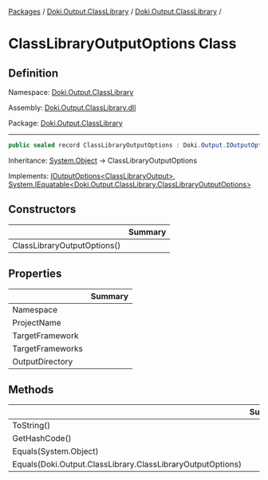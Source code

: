 [Packages](../../README.md) / [Doki.Output.ClassLibrary](../README.md) / [Doki.Output.ClassLibrary](README.md) / 

# ClassLibraryOutputOptions Class

## Definition

Namespace: [Doki.Output.ClassLibrary](README.md)

Assembly: [Doki.Output.ClassLibrary.dll](../README.md)

Package: [Doki.Output.ClassLibrary](https://www.nuget.org/packages/Doki.Output.ClassLibrary)

---

```csharp
public sealed record ClassLibraryOutputOptions : Doki.Output.IOutputOptions<Doki.Output.ClassLibrary.ClassLibraryOutput>
```

Inheritance: [System.Object](https://learn.microsoft.com/en-us/dotnet/api/System.Object) → ClassLibraryOutputOptions

Implements: [IOutputOptions&lt;ClassLibraryOutput&gt;](../../Doki.Output.Abstractions/Doki.Output/Doki.Output.IOutputOptions{Doki.Output.ClassLibrary.ClassLibraryOutput}.md), [System.IEquatable&lt;Doki.Output.ClassLibrary.ClassLibraryOutputOptions&gt;](https://learn.microsoft.com/en-us/dotnet/api/System.IEquatable&lt;Doki.Output.ClassLibrary.ClassLibraryOutputOptions&gt;)

## Constructors

|   |Summary|
|---|---|
|ClassLibraryOutputOptions()||


## Properties

|   |Summary|
|---|---|
|Namespace||
|ProjectName||
|TargetFramework||
|TargetFrameworks||
|OutputDirectory||


## Methods

|   |Summary|
|---|---|
|ToString()||
|GetHashCode()||
|Equals(System.Object)||
|Equals(Doki.Output.ClassLibrary.ClassLibraryOutputOptions)||


